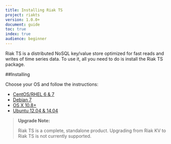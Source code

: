 ```yaml
---
title: Installing Riak TS
project: riakts
version: 1.0.0+
document: guide
toc: true
index: true
audience: beginner
---
```


[AAE]: http://docs.basho.com/riak/2.1.3/theory/concepts/aae/
[Centos]: http://docs.basho.com/riakts/1.2.0/installing/rhel-centos
[Debian]: http://docs.basho.com/riakts/1.2.0/installing/debian-ubuntu
[OSX]: http://docs.basho.com/riakts/1.2.0/installing/mac-osx
[Ubuntu]: http://docs.basho.com/riakts/1.2.0/installing/debian-ubuntu


Riak TS is a distributed NoSQL key/value store optimized for fast reads and writes of time series data. To use it, all you need to do is install the Riak TS package.
 

##Installing

Choose your OS and follow the instructions:

* [CentOS/RHEL 6 & 7][Centos]
* [Debian 7][Debian]
* [OS X 10.8+][OSX]
* [Ubuntu 12.04 & 14.04][Ubuntu]


>**Upgrade Note:** 
>
>Riak TS is a complete, standalone product. Upgrading from Riak KV to Riak TS is not currently supported.
